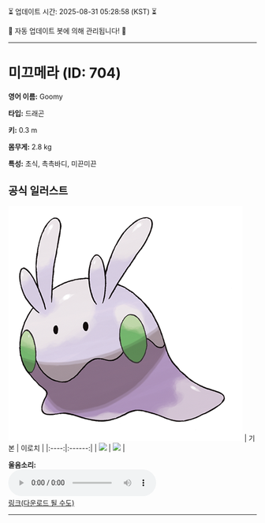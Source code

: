 
⏳ 업데이트 시간: 2025-08-31 05:28:58 (KST) ⏳

🤖 자동 업데이트 봇에 의해 관리됩니다! 🤖

---

# 미끄메라 (ID: 704)
**영어 이름:** Goomy

**타입:** 드래곤

**키:** 0.3 m

**몸무게:** 2.8 kg

**특성:** 초식, 촉촉바디, 미끈미끈

## 공식 일러스트
![](https://raw.githubusercontent.com/PokeAPI/sprites/master/sprites/pokemon/other/official-artwork/704.png)
| 기본 | 이로치 |
|:----:|:------:|
| <img src="http://play.pokemonshowdown.com/sprites/ani/goomy.gif" width="200"> | <img src="http://play.pokemonshowdown.com/sprites/ani-shiny/goomy.gif" width="200"> |

**울음소리:**<br><audio controls src="https://raw.githubusercontent.com/PokeAPI/cries/main/cries/pokemon/latest/704.ogg"></audio><br> [링크(다운로드 될 수도)](https://raw.githubusercontent.com/PokeAPI/cries/main/cries/pokemon/latest/704.ogg)


---
